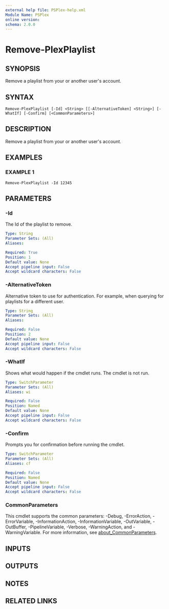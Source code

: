 ```yaml
---
external help file: PSPlex-help.xml
Module Name: PSPlex
online version:
schema: 2.0.0
---
```


# Remove-PlexPlaylist

## SYNOPSIS
Remove a playlist from your or another user's account.

## SYNTAX

```
Remove-PlexPlaylist [-Id] <String> [[-AlternativeToken] <String>] [-WhatIf] [-Confirm] [<CommonParameters>]
```

## DESCRIPTION
Remove a playlist from your or another user's account.

## EXAMPLES

### EXAMPLE 1
```
Remove-PlexPlaylist -Id 12345
```

## PARAMETERS

### -Id
The Id of the playlist to remove.

```yaml
Type: String
Parameter Sets: (All)
Aliases:

Required: True
Position: 1
Default value: None
Accept pipeline input: False
Accept wildcard characters: False
```

### -AlternativeToken
Alternative token to use for authentication.
For example,
when querying for playlists for a different user.

```yaml
Type: String
Parameter Sets: (All)
Aliases:

Required: False
Position: 2
Default value: None
Accept pipeline input: False
Accept wildcard characters: False
```

### -WhatIf
Shows what would happen if the cmdlet runs.
The cmdlet is not run.

```yaml
Type: SwitchParameter
Parameter Sets: (All)
Aliases: wi

Required: False
Position: Named
Default value: None
Accept pipeline input: False
Accept wildcard characters: False
```

### -Confirm
Prompts you for confirmation before running the cmdlet.

```yaml
Type: SwitchParameter
Parameter Sets: (All)
Aliases: cf

Required: False
Position: Named
Default value: None
Accept pipeline input: False
Accept wildcard characters: False
```

### CommonParameters
This cmdlet supports the common parameters: -Debug, -ErrorAction, -ErrorVariable, -InformationAction, -InformationVariable, -OutVariable, -OutBuffer, -PipelineVariable, -Verbose, -WarningAction, and -WarningVariable. For more information, see [about_CommonParameters](http://go.microsoft.com/fwlink/?LinkID=113216).

## INPUTS

## OUTPUTS

## NOTES

## RELATED LINKS
